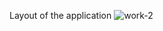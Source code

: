 Layout of the application
![work-2](https://github.com/Ashish-Kumar03/github.io.claculator_app-OIBSIP-Task2/assets/79005899/bc8fc6c8-3908-4d53-85ea-b47c9cef67b8)

